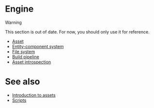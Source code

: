 # Engine

>[!Warning]
>This section is out of date. For now, you should only use it for reference.

- [Asset](assets/index.md)
- [Entity-component system](entity-component-system/index.md)
- [File system](file-system.md)
- [Build pipeline](build-pipeline.md)
- [Asset introspection](asset-introspection.md)

# See also

- [Introduction to assets](../game-studio/assets.md)
- [Scripts](../scripts/index.md)